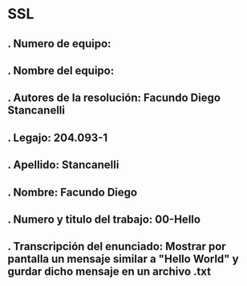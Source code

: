 # SSL

## . Numero de equipo: 
## . Nombre del equipo: 
## . Autores de la resolución: Facundo Diego Stancanelli 
## . Legajo: 204.093-1
## . Apellido: Stancanelli 
## . Nombre: Facundo Diego 
## . Numero y titulo del trabajo: 00-Hello
## . Transcripción del enunciado: Mostrar por pantalla un mensaje similar a "Hello World" y gurdar dicho mensaje en un archivo .txt